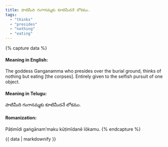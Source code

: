 ```yaml
---
title: పాటిమీది గంగానమ్మకు కూటిమీదనే లోకము.
tags:
  - "thinks"
  - "presides"
  - "nothing"
  - "eating"
---
```


{% capture data %}
#### Meaning in English:
The goddess Ganganamma who presides over the burial ground, thinks of nothing but eating [the corpses].
Entirely given to the selfish pursuit of one object.

#### Meaning in Telugu:
పాటిమీది గంగానమ్మకు కూటిమీదనే లోకము.

#### Romanization:
Pāṭimīdi gaṅgānam'maku kūṭimīdanē lōkamu.
{% endcapture %}

{{ data | markdownify }}

